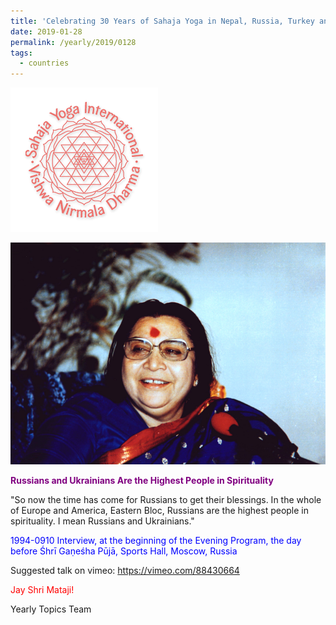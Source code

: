 ```yaml
---
title: 'Celebrating 30 Years of Sahaja Yoga in Nepal, Russia, Turkey and Ukraine, Post 2'
date: 2019-01-28
permalink: /yearly/2019/0128
tags:
  - countries
---
```


![PICTURE 9](/images/image9.png)

![PICTURE 23](/images/image23.png)

<p style="color:purple; text-align:left;">
<b>Russians and Ukrainians Are the Highest People in Spirituality</b><br>
</p>

"So now the time has come for Russians to get their blessings. In the whole of Europe and America, Eastern Bloc, Russians are the highest people in spirituality. I mean Russians and Ukrainians."
 

<p style="color:blue;">
1994-0910 Interview, at the beginning of the Evening Program, the day before Śhrī Gaṇeśha Pūjā, Sports Hall, Moscow, Russia
</p>

Suggested talk on vimeo: <a href="https://vimeo.com/88430664"> https://vimeo.com/88430664</a>

<p style="color:red;">Jay Shri Mataji!<br></p>

Yearly Topics Team